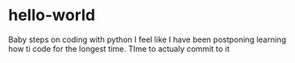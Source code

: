 # hello-world
Baby steps on coding with python
I feel like I have been postponing learning how ti code for the longest time. TIme to actualy commit to it

